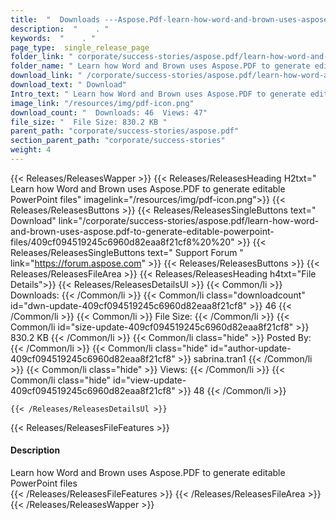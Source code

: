 ```yaml
---
title:  "  Downloads ---Aspose.Pdf-learn-how-word-and-brown-uses-aspose.pdf-to-generate-editable-powerpoint-files . " 
description:  "    . " 
keywords:  "    . " 
page_type:  single_release_page
folder_link: " corporate/success-stories/aspose.pdf/learn-how-word-and-brown-uses-aspose.pdf-to-generate-editable-powerpoint-files/"
folder_name: " Learn how Word and Brown uses Aspose.PDF to generate editable PowerPoint files"
download_link: " /corporate/success-stories/aspose.pdf/learn-how-word-and-brown-uses-aspose.pdf-to-generate-editable-powerpoint-files/409cf094519245c6960d82eaa8f21cf8"
download_text: " Download"
Intro_text: " Learn how Word and Brown uses Aspose.PDF to generate editable PowerPoint files"
image_link: "/resources/img/pdf-icon.png"
download_count: "  Downloads: 46  Views: 47"
file_size: "  File Size: 830.2 KB "
parent_path: "corporate/success-stories/aspose.pdf"
section_parent_path: "corporate/success-stories"
weight: 4 
---
```


{{< Releases/ReleasesWapper >}}
  {{< Releases/ReleasesHeading H2txt=" Learn how Word and Brown uses Aspose.PDF to generate editable PowerPoint files" imagelink="/resources/img/pdf-icon.png">}}
  {{< Releases/ReleasesButtons >}}
    {{< Releases/ReleasesSingleButtons text=" Download" link="/corporate/success-stories/aspose.pdf/learn-how-word-and-brown-uses-aspose.pdf-to-generate-editable-powerpoint-files/409cf094519245c6960d82eaa8f21cf8%20%20" >}}
    {{< Releases/ReleasesSingleButtons text=" Support Forum " link="https://forum.aspose.com" >}}
  {{< Releases/ReleasesButtons >}}
  {{< Releases/ReleasesFileArea >}}
    {{< Releases/ReleasesHeading h4txt="File Details">}}
    {{< Releases/ReleasesDetailsUl >}}
            {{< Common/li  >}} Downloads: {{< /Common/li >}} 
      {{< Common/li class="downloadcount" id="dwn-update-409cf094519245c6960d82eaa8f21cf8" >}} 46 {{< /Common/li >}} 
      {{< Common/li  >}} File Size: {{< /Common/li >}} 
      {{< Common/li id="size-update-409cf094519245c6960d82eaa8f21cf8" >}} 830.2 KB {{< /Common/li >}} 
      {{< Common/li  class="hide" >}} Posted By: {{< /Common/li >}} 
      {{< Common/li class="hide" id="author-update-409cf094519245c6960d82eaa8f21cf8" >}} sabrina.tran1 {{< /Common/li >}} 
      {{< Common/li class="hide"  >}} Views: {{< /Common/li >}} 
      {{< Common/li class="hide" id="view-update-409cf094519245c6960d82eaa8f21cf8" >}} 48 {{< /Common/li >}} 

    {{< /Releases/ReleasesDetailsUl >}}

  {{< Releases/ReleasesFileFeatures >}}
      <h4>Description</h4><div class="HTMLDescription">Learn how Word and Brown uses Aspose.PDF to generate editable PowerPoint files</div>
  {{< /Releases/ReleasesFileFeatures >}}
 {{< /Releases/ReleasesFileArea >}}
{{< /Releases/ReleasesWapper >}}


